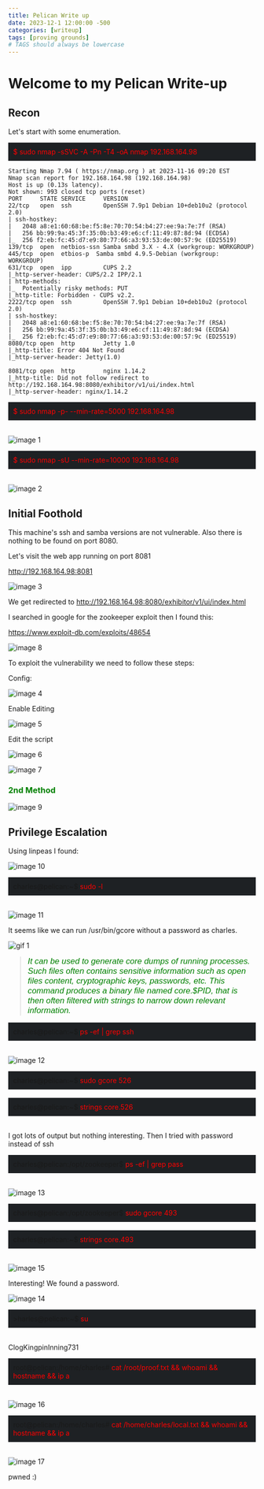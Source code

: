 ```yaml
---
title: Pelican Write up
date: 2023-12-1 12:00:00 -500
categories: [writeup]
tags: [proving grounds]
# TAGS should always be lowercase
---
```


# Welcome to my Pelican Write-up 

## Recon

Let's start with some enumeration.



<div style="background-color: #1e2124; padding: 10px;">
<span style="color:red">$ sudo nmap -sSVC -A -Pn -T4 -oA nmap 192.168.164.98</span>
</div>


    Starting Nmap 7.94 ( https://nmap.org ) at 2023-11-16 09:20 EST
    Nmap scan report for 192.168.164.98 (192.168.164.98)
    Host is up (0.13s latency).
    Not shown: 993 closed tcp ports (reset)
    PORT     STATE SERVICE     VERSION
    22/tcp   open  ssh         OpenSSH 7.9p1 Debian 10+deb10u2 (protocol 2.0)
    | ssh-hostkey: 
    |   2048 a8:e1:60:68:be:f5:8e:70:70:54:b4:27:ee:9a:7e:7f (RSA)
    |   256 bb:99:9a:45:3f:35:0b:b3:49:e6:cf:11:49:87:8d:94 (ECDSA)
    |_  256 f2:eb:fc:45:d7:e9:80:77:66:a3:93:53:de:00:57:9c (ED25519)
    139/tcp  open  netbios-ssn Samba smbd 3.X - 4.X (workgroup: WORKGROUP)
    445/tcp  open  etbios-p  Samba smbd 4.9.5-Debian (workgroup: WORKGROUP)
    631/tcp  open  ipp         CUPS 2.2
    |_http-server-header: CUPS/2.2 IPP/2.1
    | http-methods: 
    |_  Potentially risky methods: PUT
    |_http-title: Forbidden - CUPS v2.2.
    2222/tcp open  ssh         OpenSSH 7.9p1 Debian 10+deb10u2 (protocol 2.0)
    | ssh-hostkey: 
    |   2048 a8:e1:60:68:be:f5:8e:70:70:54:b4:27:ee:9a:7e:7f (RSA)
    |   256 bb:99:9a:45:3f:35:0b:b3:49:e6:cf:11:49:87:8d:94 (ECDSA)
    |_  256 f2:eb:fc:45:d7:e9:80:77:66:a3:93:53:de:00:57:9c (ED25519)
    8080/tcp open  http        Jetty 1.0
    |_http-title: Error 404 Not Found
    |_http-server-header: Jetty(1.0)

    8081/tcp open  http        nginx 1.14.2
    |_http-title: Did not follow redirect to http://192.168.164.98:8080/exhibitor/v1/ui/index.html
    |_http-server-header: nginx/1.14.2



<div style="background-color: #1e2124; padding: 10px;">
<span style="color:red">$ sudo nmap -p- --min-rate=5000 192.168.164.98</span>
</div>
<br>


![image 1](https://raw.githubusercontent.com/thehunt1s0n/media/main/Pelican/image1.png)



<div style="background-color: #1e2124; padding: 10px;">
<span style="color:red">$ sudo nmap -sU --min-rate=10000 192.168.164.98</span>
</div>
<br>

![image 2](https://raw.githubusercontent.com/thehunt1s0n/media/main/Pelican/image2.png)

## Initial Foothold

This machine's ssh and samba versions are not vulnerable. Also there is nothing to be found on port 8080.

Let's visit the web app running on port 8081

http://192.168.164.98:8081


![image 3](https://raw.githubusercontent.com/thehunt1s0n/media/main/Pelican/image3.png)


We get redirected to http://192.168.164.98:8080/exhibitor/v1/ui/index.html

I searched in google for the zookeeper exploit then I found this:

https://www.exploit-db.com/exploits/48654



![image 8](https://raw.githubusercontent.com/thehunt1s0n/media/main/Pelican/image8.png)

To exploit the vulnerability we need to follow these steps:

Config:

![image 4](https://raw.githubusercontent.com/thehunt1s0n/media/main/Pelican/image4.png)


Enable Editing

![image 5](https://raw.githubusercontent.com/thehunt1s0n/media/main/Pelican/image5.png)

Edit the script

![image 6](https://raw.githubusercontent.com/thehunt1s0n/media/main/Pelican/image6.png)


![image 7](https://raw.githubusercontent.com/thehunt1s0n/media/main/Pelican/image7.png)


### <span style="color:green">2nd Method



![image 9](https://raw.githubusercontent.com/thehunt1s0n/media/main/Pelican/image9.png)





## Privilege Escalation

Using linpeas I found:

![image 10](https://raw.githubusercontent.com/thehunt1s0n/media/main/Pelican/image10.png)


<div style="background-color: #1e2124; padding: 10px;">
charles@pelican:~$<span style="color:red"> sudo -l</span>
</div>
<br>


![image 11](https://raw.githubusercontent.com/thehunt1s0n/media/main/Pelican/image11.png)

It seems like we can run /usr/bin/gcore without a password as charles.

![gif 1](https://raw.githubusercontent.com/thehunt1s0n/media/main/heheboy.gif)

><span style="color:green; font-style:italic; font-family: Calibri, sans-serif; font-size: larger">It can be used to generate core dumps of running processes. Such files often contains sensitive information such as open files content, cryptographic keys, passwords, etc. This command produces a binary file named core.$PID, that is then often filtered with strings to narrow down relevant information.


<div style="background-color: #1e2124; padding: 10px;">
charles@pelican:~$<span style="color:red"> ps -ef | grep ssh</span>
</div>
<br>

![image 12](https://raw.githubusercontent.com/thehunt1s0n/media/main/Pelican/image13.png)

<div style="background-color: #1e2124; padding: 10px;">
charles@pelican:~$<span style="color:red"> sudo gcore 526</span>
</div>
<br>

<div style="background-color: #1e2124; padding: 10px;">
charles@pelican:~$<span style="color:red"> strings core.526</span>
</div>
<br>

I got lots of output but nothing interesting. Then I tried with password instead of ssh


<div style="background-color: #1e2124; padding: 10px;">
charles@pelican:/opt/zookeeper$<span style="color:red"> ps -ef | grep pass</span>
</div>
<br>

![image 13](https://raw.githubusercontent.com/thehunt1s0n/media/main/Pelican/image13.png)


<div style="background-color: #1e2124; padding: 10px;">
charles@pelican:/opt/zookeeper$<span style="color:red"> sudo gcore 493</span>
</div>
<br>

<div style="background-color: #1e2124; padding: 10px;">
charles@pelican:~$<span style="color:red"> strings core.493</span>
</div>
<br>


![image 15](https://raw.githubusercontent.com/thehunt1s0n/media/main/Pelican/image15.png)

Interesting! We found a password.

![image 14](https://raw.githubusercontent.com/thehunt1s0n/media/main/Pelican/image14.png)


<div style="background-color: #1e2124; padding: 10px;">
>harles@pelican:~$<span style="color:red"> su</span>
</div>
<br>

ClogKingpinInning731


<div style="background-color: #1e2124; padding: 10px;">
root@pelican:/home/charles#<span style="color:red"> cat /root/proof.txt && whoami && hostname && ip a</span>
</div>
<br>


![image 16](https://raw.githubusercontent.com/thehunt1s0n/media/main/Pelican/image16.png)



<div style="background-color: #1e2124; padding: 10px;">
root@pelican:/home/charles#<span style="color:red"> cat /home/charles/local.txt && whoami && hostname && ip a</span>
</div>
<br>



![image 17](https://raw.githubusercontent.com/thehunt1s0n/media/main/Pelican/image17.png)


pwned :)

